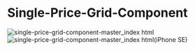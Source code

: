 # Single-Price-Grid-Component
![single-price-grid-component-master_index html](https://github.com/randjelovic-jelena/Single-Price-Grid-Component/assets/125824089/4ebf3dc1-085d-41d7-aaed-49ac06e45687)
![single-price-grid-component-master_index html(iPhone SE)](https://github.com/randjelovic-jelena/Single-Price-Grid-Component/assets/125824089/6c30d64c-cf62-466a-928f-1736ab4b0161)


